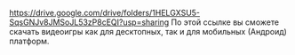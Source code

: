 https://drive.google.com/drive/folders/1HELGXSU5-SqsGNJv8JMSoJL53zP8cEQI?usp=sharing
По этой ссылке вы сможете скачать видеоигры как для десктопных, так и для мобильных (Андроид) платформ.
